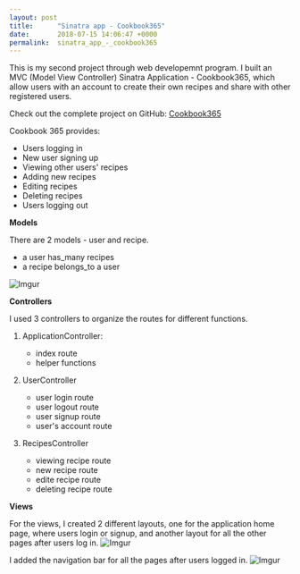 ```yaml
---
layout: post
title:      "Sinatra app - Cookbook365"
date:       2018-07-15 14:06:47 +0000
permalink:  sinatra_app_-_cookbook365
---
```



This is my second project through web developemnt program. I built an MVC (Model View Controller) Sinatra Application - Cookbook365, which allow users with an account to create their own recipes and share with other registered users. 

Check out the complete project on GitHub: [Cookbook365](https://github.com/urnotjessie/sinatra-app-cookbook365)

Cookbook 365 provides:
* Users logging in
* New user signing up
* Viewing other users' recipes
* Adding new recipes
* Editing recipes
* Deleting recipes
* Users logging out

**Models**

There are 2 models - user and recipe. 
* a user has_many recipes
* a recipe belongs_to a user

![Imgur](https://i.imgur.com/oznNbid.png)

**Controllers**

I used 3 controllers to organize the routes for different functions. 
1. ApplicationController:
     * index route
     * helper functions 
   
2. UserController
     * user login route
     * user logout route
     * user signup route
     * user's account route
     
3. RecipesController
     * viewing recipe route
     * new recipe route
     * edite recipe route
     * deleting recipe route
 
 **Views**
 
For the views, I created 2 different layouts, one for the application home page, where users login or signup, and another layout for all the other pages after users log in.
![Imgur](https://i.imgur.com/bJUdJfB.jpg)

I added the navigation bar for all the pages after users logged in. 
![Imgur](https://i.imgur.com/sWfOPjU.jpg)


